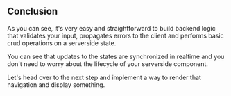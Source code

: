 ## Conclusion

As you can see, it's very easy and straightforward to build backend logic that validates your input, propagates errors to the client and performs basic crud operations on a serverside state.

You can see that updates to the states are synchronized in realtime and you don't need to worry about the lifecycle of your serverside component.

Let's head over to the next step and implement a way to render that navigation and display something.